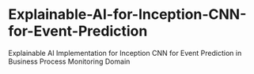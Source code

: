 # Explainable-AI-for-Inception-CNN-for-Event-Prediction
Explainable AI Implementation for Inception CNN for Event Prediction in Business Process Monitoring Domain
